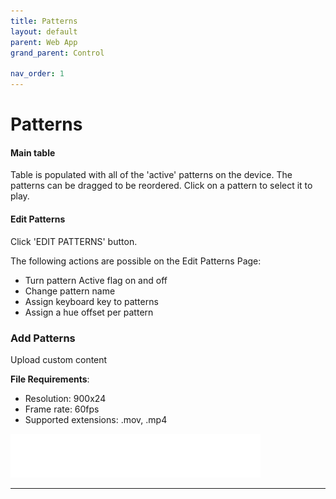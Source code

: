 ```yaml
---
title: Patterns
layout: default
parent: Web App
grand_parent: Control

nav_order: 1
---
```


# Patterns
#### Main table
Table is populated with all of the 'active' patterns on the device. The patterns can be dragged to be reordered. Click on a pattern to select it to play.

#### Edit Patterns

Click 'EDIT PATTERNS' button.

The following actions are possible on the Edit Patterns Page:

- Turn pattern Active flag on and off
- Change pattern name
- Assign keyboard key to patterns
- Assign a hue offset per pattern

### Add Patterns
Upload custom content

**File Requirements**:
- Resolution: 900x24
- Frame rate: 60fps
- Supported extensions: .mov, .mp4

<!-- ![Pattern format](/assets/server/exampleframe.png) -->
<img src="/assets/server/exampleframe.png" alt="Pattern format" width="400">


***